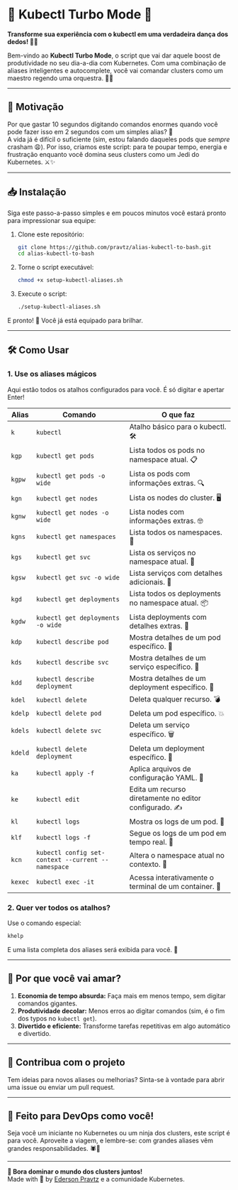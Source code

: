 # 🚀 **Kubectl Turbo Mode** 🐳  
**Transforme sua experiência com o kubectl em uma verdadeira dança dos dedos! 💃🕺**

Bem-vindo ao **Kubectl Turbo Mode**, o script que vai dar aquele boost de produtividade no seu dia-a-dia com Kubernetes. Com uma combinação de aliases inteligentes e autocomplete, você vai comandar clusters como um maestro regendo uma orquestra. 🎼🎻

---

## **🌟 Motivação**  
Por que gastar 10 segundos digitando comandos enormes quando você pode fazer isso em 2 segundos com um simples alias? 🤔  
A vida já é difícil o suficiente (sim, estou falando daqueles pods que *sempre* crasham 😩). Por isso, criamos este script: para te poupar tempo, energia e frustração enquanto você domina seus clusters como um Jedi do Kubernetes. ⚔️✨  

---

## **📥 Instalação**  

Siga este passo-a-passo simples e em poucos minutos você estará pronto para impressionar sua equipe:  

1. Clone este repositório:  
   ```bash
   git clone https://github.com/pravtz/alias-kubectl-to-bash.git
   cd alias-kubectl-to-bash
   ```

2. Torne o script executável:  
   ```bash
   chmod +x setup-kubectl-aliases.sh
   ```

3. Execute o script:  
   ```bash
   ./setup-kubectl-aliases.sh
   ```  

E pronto! 🎉 Você já está equipado para brilhar.  

---

## **🛠️ Como Usar**  

### **1. Use os aliases mágicos**  
Aqui estão todos os atalhos configurados para você. É só digitar e apertar Enter!  

| **Alias** | **Comando**                                         | **O que faz**                                                |
|-----------|-----------------------------------------------------|-------------------------------------------------------------|
| `k`       | `kubectl`                                          | Atalho básico para o kubectl. 🛠️                           |
| `kgp`     | `kubectl get pods`                                 | Lista todos os pods no namespace atual. 📋                  |
| `kgpw`    | `kubectl get pods -o wide`                         | Lista os pods com informações extras. 🔍                    |
| `kgn`     | `kubectl get nodes`                                | Lista os nodes do cluster. 🖥️                               |
| `kgnw`    | `kubectl get nodes -o wide`                        | Lista nodes com informações extras. 🤓                      |
| `kgns`    | `kubectl get namespaces`                           | Lista todos os namespaces. 🌌                               |
| `kgs`     | `kubectl get svc`                                  | Lista os serviços no namespace atual. 📡                   |
| `kgsw`    | `kubectl get svc -o wide`                          | Lista serviços com detalhes adicionais. 🔎                 |
| `kgd`     | `kubectl get deployments`                          | Lista todos os deployments no namespace atual. 📦           |
| `kgdw`    | `kubectl get deployments -o wide`                  | Lista deployments com detalhes extras. 🧐                   |
| `kdp`     | `kubectl describe pod`                             | Mostra detalhes de um pod específico. 🔬                   |
| `kds`     | `kubectl describe svc`                             | Mostra detalhes de um serviço específico. 📖               |
| `kdd`     | `kubectl describe deployment`                      | Mostra detalhes de um deployment específico. 📑            |
| `kdel`    | `kubectl delete`                                   | Deleta qualquer recurso. 💣                                 |
| `kdelp`   | `kubectl delete pod`                               | Deleta um pod específico. 💥                                |
| `kdels`   | `kubectl delete svc`                               | Deleta um serviço específico. 🗑️                           |
| `kdeld`   | `kubectl delete deployment`                        | Deleta um deployment específico. 🔨                        |
| `ka`      | `kubectl apply -f`                                 | Aplica arquivos de configuração YAML. 📝                   |
| `ke`      | `kubectl edit`                                     | Edita um recurso diretamente no editor configurado. ✍️     |
| `kl`      | `kubectl logs`                                     | Mostra os logs de um pod. 📜                                |
| `klf`     | `kubectl logs -f`                                  | Segue os logs de um pod em tempo real. 📡                   |
| `kcn`     | `kubectl config set-context --current --namespace` | Altera o namespace atual no contexto. 🚀                   |
| `kexec`   | `kubectl exec -it`                                 | Acessa interativamente o terminal de um container. 🚪       |

### **2. Quer ver todos os atalhos?**  
Use o comando especial:  
```bash
khelp
```  
E uma lista completa dos aliases será exibida para você. 📝  

---

## **🎉 Por que você vai amar?**  

1. **Economia de tempo absurda:** Faça mais em menos tempo, sem digitar comandos gigantes.  
2. **Produtividade decolar:** Menos erros ao digitar comandos (sim, é o fim dos typos no `kubectl get`).  
3. **Divertido e eficiente:** Transforme tarefas repetitivas em algo automático e divertido.  

---

## **🤝 Contribua com o projeto**  

Tem ideias para novos aliases ou melhorias? Sinta-se à vontade para abrir uma issue ou enviar um pull request.  

---

## **🦸 Feito para DevOps como você!**  

Seja você um iniciante no Kubernetes ou um ninja dos clusters, este script é para você. Aproveite a viagem, e lembre-se: com grandes aliases vêm grandes responsabilidades. 🕷️💪  

---

**🚀 Bora dominar o mundo dos clusters juntos!**  
Made with 💙 by [Ederson Pravtz](https://github.com/pravtz) e a comunidade Kubernetes.  